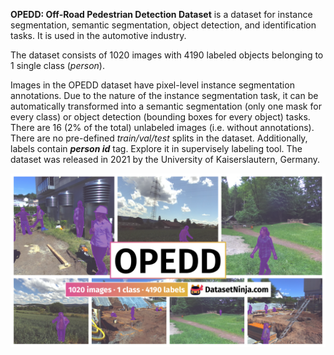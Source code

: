 **OPEDD: Off-Road Pedestrian Detection Dataset** is a dataset for instance segmentation, semantic segmentation, object detection, and identification tasks. It is used in the automotive industry. 

The dataset consists of 1020 images with 4190 labeled objects belonging to 1 single class (*person*).

Images in the OPEDD dataset have pixel-level instance segmentation annotations. Due to the nature of the instance segmentation task, it can be automatically transformed into a semantic segmentation (only one mask for every class) or object detection (bounding boxes for every object) tasks. There are 16 (2% of the total) unlabeled images (i.e. without annotations). There are no pre-defined <i>train/val/test</i> splits in the dataset. Additionally, labels contain ***person id*** tag. Explore it in supervisely labeling tool. The dataset was released in 2021 by the University of Kaiserslautern, Germany.

<img src="https://github.com/dataset-ninja/opedd/raw/main/visualizations/poster.png">
